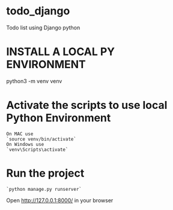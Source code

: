# todo_django
Todo list using Django python

# INSTALL A LOCAL PY ENVIRONMENT
python3 -m venv venv

# Activate the scripts to use local Python Environment
    On MAC use
    `source venv/bin/activate`  
    On Windows use 
    `venv\Scripts\activate`

# Run the project 
    `python manage.py runserver`

Open http://127.0.0.1:8000/ in your browser